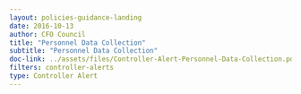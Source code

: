 ```yaml
---
layout: policies-guidance-landing 
date: 2016-10-13
author: CFO Council
title: "Personnel Data Collection"
subtitle: "Personnel Data Collection"
doc-link: ../assets/files/Controller-Alert-Personnel-Data-Collection.pdf
filters: controller-alerts
type: Controller Alert
---
```

